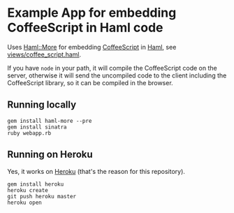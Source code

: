 Example App for embedding CoffeeScript in Haml code
===================================================

Uses [Haml::More](http://github.com/rkh/haml-more) for embedding [CoffeeScript](http://jashkenas.github.com/coffee-script/) in [Haml](http://haml-lang.com/), see [views/coffee_script.haml](http://github.com/rkh/sinatra-coffeescript-example/blob/master/views/coffee_script.haml).

If you have `node` in your path, it will compile the CoffeeScript code on the server, otherwise it will send the uncompiled code to the client including the CoffeeScript library, so it can be compiled in the browser.

Running locally
---------------

    gem install haml-more --pre
    gem install sinatra
    ruby webapp.rb

Running on Heroku
-----------------

Yes, it works on [Heroku](http://heroku.com/) (that's the reason for this repository).

    gem install heroku
    heroku create
    git push heroku master
    heroku open
